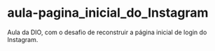 # aula-pagina_inicial_do_Instagram
Aula da DIO, com o desafio de reconstruir a página inicial de login do Instagram.
